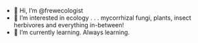 - 👋 Hi, I’m @frewecologist
- 👀 I’m interested in ecology . . . mycorrhizal fungi, plants, insect herbivores and everything in-between!
- 🌱 I’m currently learning. Always learning.

<!---
frewecologist/frewecologist is a ✨ special ✨ repository because its `README.md` (this file) appears on your GitHub profile.
You can click the Preview link to take a look at your changes.
--->
